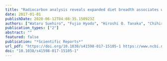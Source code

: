 ```yaml
---
title: "Radiocarbon analysis reveals expanded diet breadth associates with the invasion of a predatory ant"
date: 2017-01-01
publishDate: 2020-06-12T04:08:35.150923Z
authors: ["Wataru Suehiro", "Fujio Hyodo", "Hiroshi O. Tanaka", "Chihiro Himuro", "Tomoyuki Yokoi", "Shigeto Dobata", "Benoit Guénard", "Robert R. Dunn", "Edward L. Vargo", "Kazuki Tsuji", "Kenji Matsuura"]
publication_types: ["2"]
abstract: ""
featured: false
publication: "*Scientific Reports*"
url_pdf: "https://doi.org/10.1038/s41598-017-15105-1 https://www.ncbi.nlm.nih.gov/pmc/articles/PMC5670172/pdf/41598_2017_Article_15105.pdf"
doi: "10.1038/s41598-017-15105-1"
---
```


